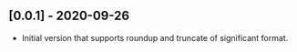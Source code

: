 ## [0.0.1] - 2020-09-26 
- Initial version that supports roundup and truncate of significant format. 
